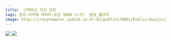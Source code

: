 ```yaml
---
title:  고백하고 차인 죠온
tags: 장르:이지메 캐릭터:죠온 1860（いち） 동방_웹코믹
image: http://crazytempler.ipdisk.co.kr:81/publist/HDD1/Public/doujin/ghap/5905/001.jpg
---
```

<img src="http://crazytempler.ipdisk.co.kr:81/publist/HDD1/Public/doujin/ghap/5905/001.jpg">
<img src="http://crazytempler.ipdisk.co.kr:81/publist/HDD1/Public/doujin/ghap/5905/002.jpg">
